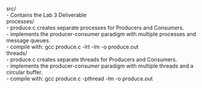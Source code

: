 src/<br>
    - Contains the Lab 3 Deliverable<br>
    processes/<br>
        - produce.c creates separate processes for Producers and Consumers.<br>
        - implements the producer-consumer paradigm with multiple processes and message queues.<br>
	    - compile with: gcc produce.c -lrt -lm -o produce.out<br>
    threads/<br>
        - produce.c creates separate threads for Producers and Consumers.<br>
        - implements the producer-consumer paradigm with multiple threads and a circular buffer.<br>
        - compile with: gcc produce.c -pthread -lm -o produce.out
